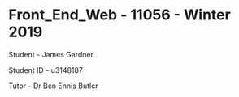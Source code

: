 # Front_End_Web - 11056 - Winter 2019

<p> Student - James Gardner </p>
<p> Student ID - u3148187 </p>
<p> Tutor - Dr Ben Ennis Butler </p>
